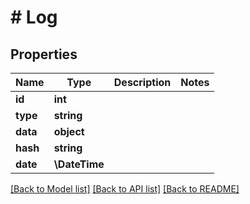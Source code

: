 # # Log

## Properties

Name | Type | Description | Notes
------------ | ------------- | ------------- | -------------
**id** | **int** |  |
**type** | **string** |  |
**data** | **object** |  |
**hash** | **string** |  |
**date** | **\DateTime** |  |

[[Back to Model list]](../../README.md#models) [[Back to API list]](../../README.md#endpoints) [[Back to README]](../../README.md)
